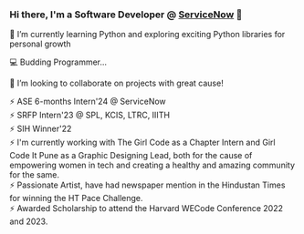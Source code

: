 ### Hi there, I'm a Software Developer @ [ServiceNow](https://github.com/ServiceNow) 👋

🌱 I’m currently learning Python and exploring exciting Python libraries for personal growth

💻 Budding Programmer...

👯 I’m looking to collaborate on projects with great cause!

⚡ ASE 6-months Intern'24 @ ServiceNow <br>
⚡ SRFP Intern'23 @ SPL, KCIS, LTRC, IIITH <br>
⚡ SIH Winner'22 <br>
⚡ I'm currently working with The Girl Code as a Chapter Intern and Girl Code It Pune as a Graphic Designing Lead, both for the cause of empowering women in tech and creating a healthy 
and amazing community for the same. <br>
⚡ Passionate Artist, have had newspaper mention in the Hindustan Times for winning the HT Pace Challenge. <br>
⚡ Awarded Scholarship to attend the Harvard WECode Conference 2022 and 2023. <br>

<!--
**AaliyahBeg/AaliyahBeg** is a ✨ _special_ ✨ repository because its `README.md` (this file) appears on your GitHub profile.

Here are some ideas to get you started:

- 🔭 I’m currently working on ...
- 🌱 I’m currently learning ...
- 👯 I’m looking to collaborate on ...
- 🤔 I’m looking for help with ...
- 💬 Ask me about ...
- 📫 How to reach me: ...
- 😄 Pronouns: ...
- ⚡ Fun fact: ...
-->
